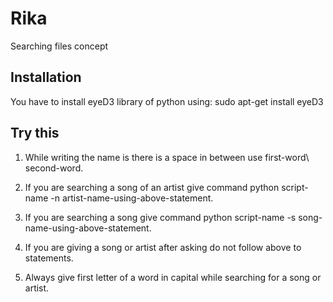 # Rika
Searching files concept
## Installation
You have to install eyeD3 library of python using:
	sudo apt-get install eyeD3
## Try this
1. While writing the name is there is a space in between use first-word\ second-word.

2. If you are searching a song of an artist give command python script-name -n artist-name-using-above-statement.

3. If you are searching a song give command python script-name -s song-name-using-above-statement.

4. If you are giving a song or artist after asking do not follow above to statements.

5. Always give first letter of a word in capital while searching for a song or artist.

